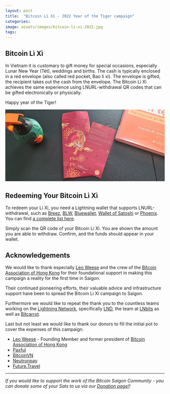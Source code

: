 ```yaml
---
layout: post
title:  "Bitcoin Lì Xì - 2022 Year of the Tiger campaign"
categories: 
image: assets/images/bitcoin-li-xi-2022.jpg
tags: 
---
```

## Bitcoin Lì Xì

In Vietnam it is customary to gift money for special occasions, especially Lunar New Year (Tét), weddings and births. The cash is typically enclosed in a red envelope (also called red pocket, Bao lì xì). The envelope is gifted, the recipient takes out the cash from the envelope. The Bitcoin Lì Xì achieves the same experience using LNURL-withdrawal QR codes that can be gifted electronically or physically.

Happy year of the Tiger!

![](/assets/images/bitcoin-li-xi-2022.jpg)

## Redeeming Your Bitcoin Lì Xì

To redeem your Lì Xì, you need a Lightning wallet that supports LNURL-withdrawal, such as [Breez](https://breez.technology/), [BLW](https://lightning-wallet.com/), [Bluewallet](https://bluewallet.io/), [Wallet of Satoshi](https://www.walletofsatoshi.com/) or [Phoenix](https://phoenix.acinq.co/). You can find [a complete list here](https://github.com/fiatjaf/awesome-lnurl/#wallets).

Simply scan the QR code of your Bitcoin Lì Xì. You are shown the amount you are able to withdraw. Confirm, and the funds should appear in your wallet.

## Acknowledgements

We would like to thank especially [Leo Weese](http://www.twitter.com/\@\LeoAW) and the crew of the [Bitcoin Association of Hong Kong](https://www.bitcoin.org.hk/) for their foundational support in making this campaign a reality for the first time in Saigon.

Their continued pioneering efforts, their valuable advice and infrastructure support have been to spread the Bitcoin Lì Xì campaign to Saigon.

Furthermore we would like to repeat the thank you to the countless teams working on the [Lightning Network](http://lightning.network), specifically [LND](https://github.com/lightningnetwork/lnd), the team at [LNbits](https://github.com/lnbits) as well as [Bitcarrot](https://github.com/BitCarrot).

Last but not least we would like to thank our donors to fill the initial pot to cover the expenses of this campaign.

- [Leo Weese](http://www.twitter.com/\@\LeoAW) - Founding Member and former president of [Bitcoin Association of Hong Kong](https://www.bitcoin.org.hk/)
- [Paxful](http://Paxful.com)
- [BitcoinVN](http://www.bitcoinvn.io)
- [Neutronpay](http://Neutronpay.com)
- [Future.Travel](http://www.future.travel)

------------

*If you would like to support the work of the Bitcoin Saigon Community - you can donate some of your Sats to us via our [Donation page!](https://bitcoinsaigon.org/donate-satoshis)!*